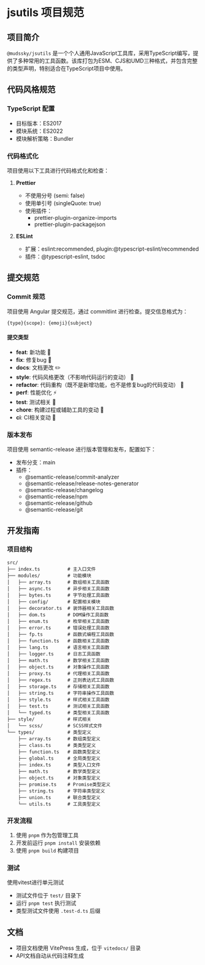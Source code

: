 # jsutils 项目规范

## 项目简介

`@mudssky/jsutils` 是一个个人通用JavaScript工具库，采用TypeScript编写，提供了多种常用的工具函数。该库打包为ESM、CJS和UMD三种格式，并包含完整的类型声明，特别适合在TypeScript项目中使用。

## 代码风格规范

### TypeScript 配置

- 目标版本：ES2017
- 模块系统：ES2022
- 模块解析策略：Bundler

### 代码格式化

项目使用以下工具进行代码格式化和检查：

1. **Prettier**

   - 不使用分号 (semi: false)
   - 使用单引号 (singleQuote: true)
   - 使用插件：
     - prettier-plugin-organize-imports
     - prettier-plugin-packagejson

2. **ESLint**
   - 扩展：eslint:recommended, plugin:@typescript-eslint/recommended
   - 插件：@typescript-eslint, tsdoc

## 提交规范

### Commit 规范

项目使用 Angular 提交规范，通过 commitlint 进行检查。提交信息格式为：

```
{type}{scope}: {emoji}{subject}
```

#### 提交类型

- **feat**: 新功能 🎸
- **fix**: 修复bug 🐛
- **docs**: 文档更改 ✏️
- **style**: 代码风格更改（不影响代码运行的变动） 💄
- **refactor**: 代码重构（既不是新增功能，也不是修复bug的代码变动） 🔨
- **perf**: 性能优化 ⚡️
- **test**: 测试相关 💍
- **chore**: 构建过程或辅助工具的变动 🤖
- **ci**: CI相关变动 🎡

### 版本发布

项目使用 semantic-release 进行版本管理和发布，配置如下：

- 发布分支：main
- 插件：
  - @semantic-release/commit-analyzer
  - @semantic-release/release-notes-generator
  - @semantic-release/changelog
  - @semantic-release/npm
  - @semantic-release/github
  - @semantic-release/git

## 开发指南

### 项目结构

```
src/
├── index.ts          # 主入口文件
├── modules/          # 功能模块
│   ├── array.ts      # 数组相关工具函数
│   ├── async.ts      # 异步相关工具函数
│   ├── bytes.ts      # 字节处理工具函数
│   ├── config/       # 配置相关模块
│   ├── decorator.ts  # 装饰器相关工具函数
│   ├── dom.ts        # DOM操作工具函数
│   ├── enum.ts       # 枚举相关工具函数
│   ├── error.ts      # 错误处理工具函数
│   ├── fp.ts         # 函数式编程工具函数
│   ├── function.ts   # 函数相关工具函数
│   ├── lang.ts       # 语言相关工具函数
│   ├── logger.ts     # 日志工具函数
│   ├── math.ts       # 数学相关工具函数
│   ├── object.ts     # 对象操作工具函数
│   ├── proxy.ts      # 代理相关工具函数
│   ├── regex.ts      # 正则表达式工具函数
│   ├── storage.ts    # 存储相关工具函数
│   ├── string.ts     # 字符串操作工具函数
│   ├── style.ts      # 样式相关工具函数
│   ├── test.ts       # 测试相关工具函数
│   └── typed.ts      # 类型相关工具函数
├── style/            # 样式相关
│   └── scss/         # SCSS样式文件
└── types/            # 类型定义
    ├── array.ts      # 数组类型定义
    ├── class.ts      # 类类型定义
    ├── function.ts   # 函数类型定义
    ├── global.ts     # 全局类型定义
    ├── index.ts      # 类型入口文件
    ├── math.ts       # 数学类型定义
    ├── object.ts     # 对象类型定义
    ├── promise.ts    # Promise类型定义
    ├── string.ts     # 字符串类型定义
    ├── union.ts      # 联合类型定义
    └── utils.ts      # 工具类型定义
```

### 开发流程

1. 使用 `pnpm` 作为包管理工具
2. 开发前运行 `pnpm install` 安装依赖
3. 使用 `pnpm build` 构建项目

### 测试

使用vitest进行单元测试

- 测试文件位于 `test/` 目录下
- 运行 `pnpm test` 执行测试
- 类型测试文件使用 `.test-d.ts` 后缀

## 文档

- 项目文档使用 VitePress 生成，位于 `vitedocs/` 目录
- API文档自动从代码注释生成
